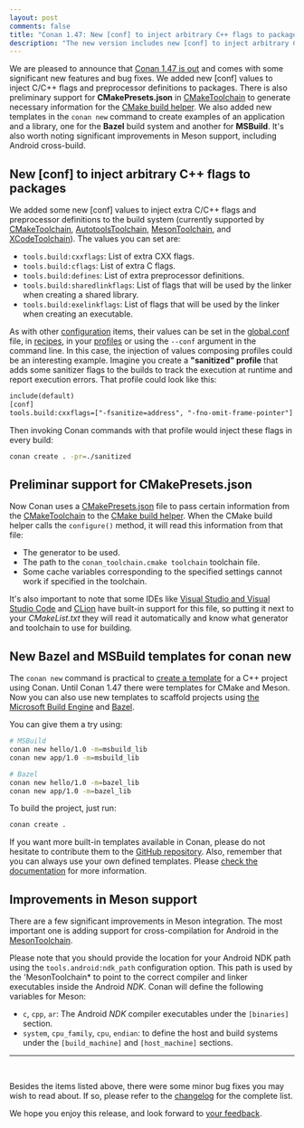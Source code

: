 ```yaml
---
layout: post
comments: false
title: "Conan 1.47: New [conf] to inject arbitrary C++ flags to packages, preliminary support for CMakePresets.json, new templates for MSBuild and Bazel, improvements in Meson support."
description: "The new version includes new [conf] to inject arbitrary C++ flags to packages, preliminary support for CMakePresets.json, new templates for MSBuild and Bazel and much more."
---
```


<script type="application/ld+json">
{ "@context": "https://schema.org", 
 "@type": "TechArticle",
 "headline": "Version 1.47 of Conan C++ Package Manager is Released",
 "alternativeHeadline": "Learn all about the new 1.47 Conan C/C++ package manager version",
 "image": "https://docs.conan.io/en/latest/_images/frogarian.png",
 "author": "Conan Team", 
 "genre": "C/C++", 
 "keywords": "c c++ package manager conan release", 
 "publisher": {
    "@type": "Organization",
    "name": "Conan.io",
    "logo": {
      "@type": "ImageObject",
      "url": "https://media.jfrog.com/wp-content/uploads/2017/07/20134853/conan-logo-text.svg"
    }
},
 "datePublished": "2022-04-21",
 "description": "Conan 1.47: New [conf] to inject arbitrary C++ flags to packages, preliminary support for CMakePresets.json, new templates for MSBuild and Bazel, improvements in Meson support."
 }
</script>

We are pleased to announce that [Conan 1.47 is
out](https://github.com/conan-io/conan/releases/tag/1.47.0) and comes with some
significant new features and bug fixes. We added new [conf] values to inject C/C++ flags
and preprocessor definitions to packages. There is also preliminary support for
**CMakePresets.json** in
[CMakeToolchain](https://docs.conan.io/en/latest/reference/conanfile/tools/cmake/cmaketoolchain.html)
to generate necessary information for the [CMake build
helper](https://docs.conan.io/en/latest/reference/conanfile/tools/cmake/cmake.html). We also 
added new templates in the `conan new` command to create examples of an application
and a library, one for the **Bazel** build system and another for **MSBuild**. It's also
worth noting significant improvements in Meson support, including Android cross-build.


## New [conf] to inject arbitrary C++ flags to packages

We added some new [conf] values to inject extra C/C++ flags and preprocessor definitions to the
build system (currently supported by
[CMakeToolchain](https://docs.conan.io/en/latest/reference/conanfile/tools/cmake/cmaketoolchain.html),
[AutotoolsToolchain](https://docs.conan.io/en/latest/reference/conanfile/tools/gnu/autotoolstoolchain.html),
[MesonToolchain](https://docs.conan.io/en/latest/reference/conanfile/tools/meson/mesontoolchain.html),
and
[XCodeToolchain](https://docs.conan.io/en/latest/reference/conanfile/tools/apple.html#xcodetoolchain)).
The values you can set are:

 * `tools.build:cxxflags`: List of extra CXX flags.
 * `tools.build:cflags`: List of extra C flags.
 * `tools.build:defines`: List of extra preprocessor definitions.
 * `tools.build:sharedlinkflags`: List of flags that will be used by the linker when creating a shared library.
 * `tools.build:exelinkflags`: List of flags that will be used by the linker when creating an executable.

As with other
[configuration](https://docs.conan.io/en/latest/reference/config_files/global_conf.html)
items, their values can be set in the
[global.conf](https://docs.conan.io/en/latest/reference/config_files/global_conf.html#global-conf)
file, in
[recipes](https://docs.conan.io/en/latest/reference/config_files/global_conf.html#configuration-in-your-recipes),
in your
[profiles](https://docs.conan.io/en/latest/reference/config_files/global_conf.html#configuration-in-your-profiles)
or using the `--conf` argument in the command line. In this case, the injection of values
composing profiles could be an interesting example. Imagine you create a **"sanitized"
profile** that adds some sanitizer flags to the builds to track the execution at runtime and report execution errors. That profile could look like this:

```txt
include(default)
[conf]
tools.build:cxxflags=["-fsanitize=address", "-fno-omit-frame-pointer"]
```

Then invoking Conan commands with that profile would inject these flags in every build:

```bash
conan create . -pr=./sanitized
```

## Preliminar support for CMakePresets.json

Now Conan uses a
[CMakePresets.json](https://cmake.org/cmake/help/latest/manual/cmake-presets.7.html) file
to pass certain information from the
[CMakeToolchain](https://docs.conan.io/en/latest/reference/conanfile/tools/cmake/cmaketoolchain.html)
to the [CMake build
helper](https://docs.conan.io/en/latest/reference/conanfile/tools/cmake/cmake.html). When
the CMake build helper calls the `configure()` method, it will read this information from that file:

 * The generator to be used.
 * The path to the `conan_toolchain.cmake toolchain` toolchain file.
 * Some cache variables corresponding to the specified settings cannot work if specified in the toolchain.

It's also important to note that some IDEs like [Visual Studio and Visual Studio
Code](https://devblogs.microsoft.com/cppblog/cmake-presets-integration-in-visual-studio-and-visual-studio-code/)
and [CLion](https://www.jetbrains.com/help/clion/cmake-presets.html) have built-in support
for this file, so putting it next to your *CMakeList.txt* they will read it automatically
and know what generator and toolchain to use for building.


## New Bazel and MSBuild templates for conan new

The `conan new` command is practical to [create a
template](https://docs.conan.io/en/latest/extending/template_system/command_new.html) for
a C++ project using Conan. Until Conan 1.47 there were templates for CMake and
Meson. Now you can also use new templates to scaffold projects using [the Microsoft
Build Engine](https://docs.microsoft.com/es-es/visualstudio/msbuild/msbuild?view=vs-2022)
and [Bazel](https://bazel.build).

You can give them a try using:

```bash
# MSBuild
conan new hello/1.0 -m=msbuild_lib 
conan new app/1.0 -m=msbuild_lib 

# Bazel
conan new hello/1.0 -m=bazel_lib 
conan new app/1.0 -m=bazel_lib 
```

To build the project, just run:

```bash
conan create .
```
 
If you want more built-in templates available in Conan, please do not hesitate to
contribute them to the [GitHub repository](https://github.com/conan-io/conan). Also,
remember that you can always use your own defined templates. Please [check the
documentation](https://docs.conan.io/en/latest/extending/template_system/command_new.html)
for more information.


## Improvements in Meson support

There are a few significant improvements in Meson integration. The most important one
is adding support for cross-compilation for Android in the
[MesonToolchain](https://docs.conan.io/en/latest/reference/conanfile/tools/meson/mesontoolchain.html). 

Please note that you should provide the location for your Android NDK path using the
`tools.android:ndk_path` configuration option. This path is used by the
'MesonToolchain* to point to the correct compiler and linker executables inside the
Android *NDK*. Conan will define the following variables for Meson:

 * `c`, `cpp`, `ar`: The Android *NDK* compiler executables under the `[binaries]` section.
 * `system`, `cpu_family`, `cpu`, `endian`: to define the host and build systems under the
   `[build_machine]` and `[host_machine]` sections.

---

<br>

Besides the items listed above, there were some minor bug fixes you may wish to
read about. If so, please refer to the
[changelog](https://docs.conan.io/en/latest/changelog.html#mar-2022) for the
complete list.

We hope you enjoy this release, and look forward to [your
feedback](https://github.com/conan-io/conan/issues).
